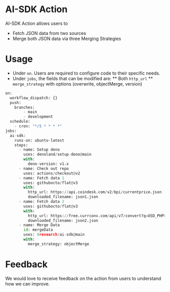 # AI-SDK Action

AI-SDK Action allows users to 
* Fetch JSON data from two sources
* Merge both JSON data via three Merging Strategies 


# Usage
* Under ```on```. Users are required to configure code to their specific needs.
* Under ```jobs```, the fields that can be modified are:
** Both ```http_url``` 
** ```merge_strategy``` with options (overwrite, objectMerge, version)

```python
on:
  workflow_dispatch: {}
  push:
    branches:
        - main
        - development
  schedule:
    - cron: "*/5 * * * *"
jobs:
  ai-sdk:
    runs-on: ubuntu-latest
    steps:
      - name: Setup deno
        uses: denoland/setup-deno@main
        with:
          deno-version: v1.x
      - name: Check out repo
        uses: actions/checkout@v2
      - name: Fetch data 1
        uses: githubocto/flat@v3
        with:
          http_url: https://api.coindesk.com/v2/bpi/currentprice.json
          downloaded_filename: json1.json
      - name: Fetch data 2
        uses: githubocto/flat@v3
        with:
          http_url: https://free.currconv.com/api/v7/convert?q=USD_PHP&compact=ultra&apiKey=4709550d97d6056b11e5
          downloaded_filename: json2.json
      - name: Merge Data
        id: mergeData
        uses: 0research/ai-sdk@main
        with:
          merge_strategy: objectMerge   
```


# Feedback
We would love to receive feedback on the action from users to understand how we can improve.
